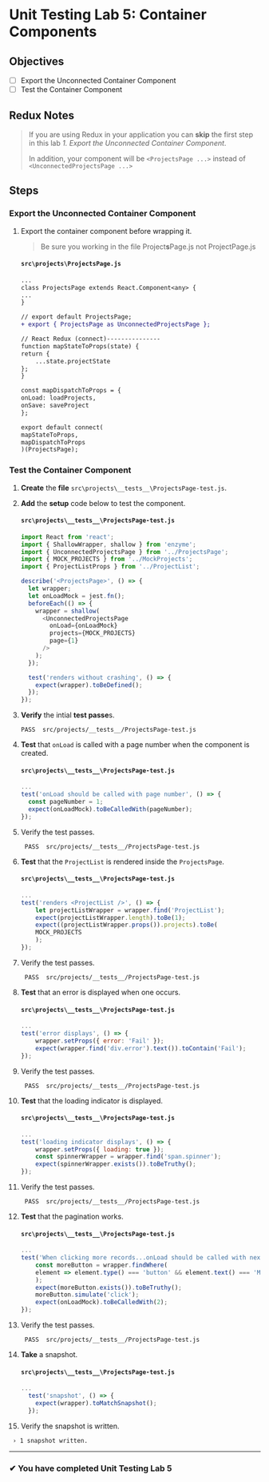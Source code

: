 # Unit Testing Lab 5: Container Components

## Objectives

- [ ] Export the Unconnected Container Component
- [ ] Test the Container Component

## Redux Notes

> If you are using Redux in your application you can **skip** the first step in this lab _1. Export the Unconnected Container Component_. 
> 
> In addition, your component will be `<ProjectsPage ...>` instead of `<UnconnectedProjectsPage ...>`

## Steps

### Export the Unconnected Container Component

1. Export the container component before wrapping it.

   > Be sure you working in the file Project**s**Page.js not ProjectPage.js

   #### `src\projects\ProjectsPage.js`

   ```diff
   ...
   class ProjectsPage extends React.Component<any> {
   ...
   }

   // export default ProjectsPage;
   + export { ProjectsPage as UnconnectedProjectsPage };

   // React Redux (connect)---------------
   function mapStateToProps(state) {
   return {
       ...state.projectState
   };
   }

   const mapDispatchToProps = {
   onLoad: loadProjects,
   onSave: saveProject
   };

   export default connect(
   mapStateToProps,
   mapDispatchToProps
   )(ProjectsPage);
   ```

### Test the Container Component

1. **Create** the **file** `src\projects\__tests__\ProjectsPage-test.js`.
1. **Add** the **setup** code below to test the component.

   #### `src\projects\__tests__\ProjectsPage-test.js`

   ```js
   import React from 'react';
   import { ShallowWrapper, shallow } from 'enzyme';
   import { UnconnectedProjectsPage } from '../ProjectsPage';
   import { MOCK_PROJECTS } from '../MockProjects';
   import { ProjectListProps } from '../ProjectList';

   describe('<ProjectsPage>', () => {
     let wrapper;
     let onLoadMock = jest.fn();
     beforeEach(() => {
       wrapper = shallow(
         <UnconnectedProjectsPage
           onLoad={onLoadMock}
           projects={MOCK_PROJECTS}
           page={1}
         />
       );
     });

     test('renders without crashing', () => {
       expect(wrapper).toBeDefined();
     });
   });
   ```

1. **Verify** the intial **test passe**s.
   ```
   PASS  src/projects/__tests__/ProjectsPage-test.js
   ```

1. **Test** that `onLoad` is called with a page number when the component is created.

   #### `src\projects\__tests__\ProjectsPage-test.js`

   ```js
   ...
   test('onLoad should be called with page number', () => {
     const pageNumber = 1;
     expect(onLoadMock).toBeCalledWith(pageNumber);
   });
   ```

1. Verify the test passes.
   ```shell
    PASS  src/projects/__tests__/ProjectsPage-test.js
   ```


1.  **Test** that the `ProjectList` is rendered inside the `ProjectsPage`.

    #### `src\projects\__tests__\ProjectsPage-test.js`

    ```js
    ...
    test('renders <ProjectList />', () => {
        let projectListWrapper = wrapper.find('ProjectList');
        expect(projectListWrapper.length).toBe(1);
        expect((projectListWrapper.props()).projects).toBe(
        MOCK_PROJECTS
        );
    });
    ```
1. Verify the test passes.
   ```shell
    PASS  src/projects/__tests__/ProjectsPage-test.js
   ```

1. **Test** that an error is displayed when one occurs.

   #### `src\projects\__tests__\ProjectsPage-test.js`

   ```js
   ...
   test('error displays', () => {
       wrapper.setProps({ error: 'Fail' });
       expect(wrapper.find('div.error').text()).toContain('Fail');
   });

   ```

1. Verify the test passes.
   ```shell
    PASS  src/projects/__tests__/ProjectsPage-test.js
   ```

1. **Test** that the loading indicator is displayed.

   #### `src\projects\__tests__\ProjectsPage-test.js`

   ```js
   ...
   test('loading indicator displays', () => {
       wrapper.setProps({ loading: true });
       const spinnerWrapper = wrapper.find('span.spinner');
       expect(spinnerWrapper.exists()).toBeTruthy();
   });

   ```
1. Verify the test passes.
   ```shell
    PASS  src/projects/__tests__/ProjectsPage-test.js
   ```

1. **Test** that the pagination works.

   #### `src\projects\__tests__\ProjectsPage-test.js`

   ```js
   ...
   test('When clicking more records...onLoad should be called with next page number', () => {
       const moreButton = wrapper.findWhere(
       element => element.type() === 'button' && element.text() === 'More...'
       );
       expect(moreButton.exists()).toBeTruthy();
       moreButton.simulate('click');
       expect(onLoadMock).toBeCalledWith(2);
   });
   ```
1. Verify the test passes.
   ```shell
    PASS  src/projects/__tests__/ProjectsPage-test.js
   ```

1. **Take** a snapshot.

   #### `src\projects\__tests__\ProjectsPage-test.js`

   ```js
   ...
     test('snapshot', () => {
       expect(wrapper).toMatchSnapshot();
     });
   ```

  1. Verify the snapshot is written.
   ```shell
    › 1 snapshot written.
   ```

---

### &#10004; You have completed Unit Testing Lab 5
